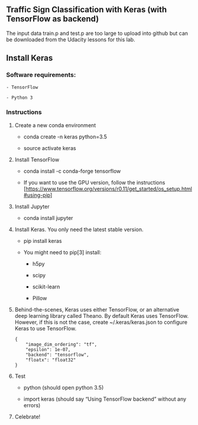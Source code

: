 ## Traffic Sign Classification with Keras (with TensorFlow as backend)

The input data train.p and test.p are too large to upload into github but
can be downloaded from the Udacity lessons for this lab.

## Install Keras

### Software requirements:

	- TensorFlow

	- Python 3

### Instructions

1. Create a new conda environment

	* conda create -n keras python=3.5

	* source activate keras

2. Install TensorFlow

	* conda install -c conda-forge tensorflow

	* If you want to use the GPU version, follow the instructions [https://www.tensorflow.org/versions/r0.11/get_started/os_setup.html#using-pip]

3. Install Jupyter

	* conda install jupyter

4. Install Keras. You only need the latest stable version.

	* pip install keras

	* You might need to pip[3] install:

		* h5py

		* scipy

		* scikit-learn

		* Pillow

5. Behind-the-scenes, Keras uses either TensorFlow, or an alternative deep learning library called Theano. By default Keras uses TensorFlow. However, if this is not the case, create ~/.keras/keras.json to configure Keras to use TensorFlow.
	```
	{
		"image_dim_ordering": "tf",
		"epsilon": 1e-07,
		"backend": "tensorflow",
		"floatx": "float32"
	}
	```
6. Test

	* python (should open python 3.5)

	* import keras (should say “Using TensorFlow backend” without any errors)

7. Celebrate!
